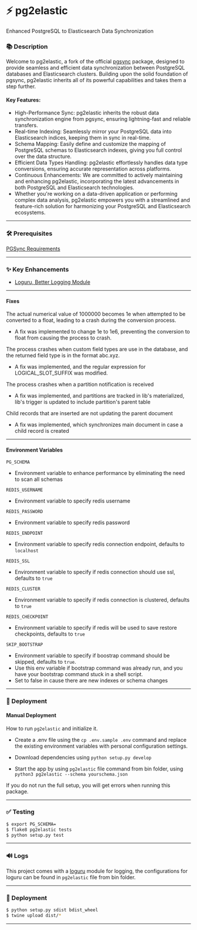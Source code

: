 # ⚡ pg2elastic

Enhanced PostgreSQL to Elasticsearch Data Synchronization

### 📚 Description

Welcome to pg2elastic, a fork of the official [pgsync](https://pgsync.com/) package, designed to provide seamless and
efficient data synchronization between PostgreSQL databases and Elasticsearch clusters.
Building upon the solid foundation of pgsync, pg2elastic inherits all of its powerful capabilities and takes them a step
further.

#### Key Features:

* High-Performance Sync: pg2elastic inherits the robust data synchronization engine from pgsync, ensuring lightning-fast
  and reliable transfers.
* Real-time Indexing: Seamlessly mirror your PostgreSQL data into Elasticsearch indices, keeping them in sync in
  real-time.
* Schema Mapping: Easily define and customize the mapping of PostgreSQL schemas to Elasticsearch indexes, giving you
  full control over the data structure.
* Efficient Data Types Handling: pg2elastic effortlessly handles data type conversions, ensuring accurate representation
  across platforms.
* Continuous Enhancements: We are committed to actively maintaining and enhancing pg2elastic, incorporating the latest
  advancements in both PostgreSQL and Elasticsearch technologies.
* Whether you're working on a data-driven application or performing complex data analysis, pg2elastic empowers you with
  a streamlined and feature-rich solution for harmonizing your PostgreSQL and Elasticsearch ecosystems.

---

### 🛠️ Prerequisites

[PGSync Requirements](https://github.com/toluaina/pgsync#requirements)

---

### ✨ Key Enhancements

* [Loguru, Better Logging Module](https://github.com/Delgan/loguru)

---

#### Fixes

The actual numerical value of 1000000 becomes 1e when attempted to be converted to a float, leading to a crash during the conversion process.
* A fix was implemented to change 1e to 1e6, preventing the conversion to float from causing the process to crash.

The process crashes when custom field types are use in the database, and the returned field type is in the format abc.xyz.
* A fix was implemented, and the regular expression for LOGICAL_SLOT_SUFFIX was modified.

The process crashes when a partition notification is received
* A fix was implemented, and partitions are tracked in lib's materialized, lib's trigger is updated to include partition's parent table

Child records that are inserted are not updating the parent document
* A fix was implemented, which synchronizes main document in case a child record is created

---

#### Environment Variables

`PG_SCHEMA`

* Environment variable to enhance performance by eliminating the need to scan all schemas

`REDIS_USERNAME`

* Environment variable to specify redis username

`REDIS_PASSWORD`

* Environment variable to specify redis password

`REDIS_ENDPOINT`

* Environment variable to specify redis connection endpoint, defaults to `localhost`

`REDIS_SSL`

* Environment variable to specify if redis connection should use ssl, defaults to `true`

`REDIS_CLUSTER`

* Environment variable to specify if redis connection is clustered, defaults to `true`

`REDIS_CHECKPOINT`

* Environment variable to specify if redis will be used to save restore checkpoints, defaults to `true`

`SKIP_BOOTSTRAP`

* Environment variable to specify if boostrap command should be skipped, defaults to `true`.
* Use this env variable if bootstrap command was already run, and you have your bootstrap command stuck in a shell
  script.
* Set to false in cause there are new indexes or schema changes

---

### 🚀 Deployment

#### Manual Deployment

How to run `pg2elastic` and initialize it.

- Create a .env file using the `cp .env.sample .env` command and replace the existing environment variables with
  personal configuration settings.

- Download dependencies using `python setup.py develop`

- Start the app by using `pg2elastic` file command from bin folder, using `python3 pg2elastic --schema yourschema.json`

If you do not run the full setup, you will get errors when running this package.

---

### ✅ Testing

```bash
$ export PG_SCHEMA=
$ flake8 pg2elastic tests
$ python setup.py test
```

---

### 🔊 Logs

This project comes with a [loguru](https://github.com/Delgan/loguru) module for logging, the configurations
for loguru can be found in `pg2elastic` file from bin folder.

---

### 🚚 Deployment

```bash
$ python setup.py sdist bdist_wheel
$ twine upload dist/*
```

---
